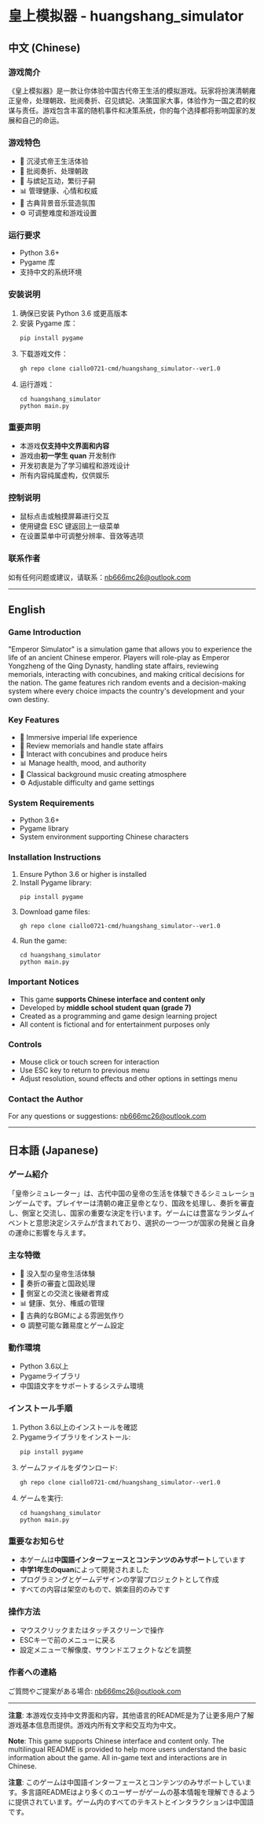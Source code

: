 # 皇上模拟器 - huangshang_simulator

## 中文 (Chinese)

### 游戏简介
《皇上模拟器》是一款让你体验中国古代帝王生活的模拟游戏。玩家将扮演清朝雍正皇帝，处理朝政、批阅奏折、召见嫔妃、决策国家大事，体验作为一国之君的权谋与责任。游戏包含丰富的随机事件和决策系统，你的每个选择都将影响国家的发展和自己的命运。

### 游戏特色
- 🏯 沉浸式帝王生活体验
- 📜 批阅奏折、处理朝政
- 💑 与嫔妃互动，繁衍子嗣
- 📊 管理健康、心情和权威
- 🎵 古典背景音乐营造氛围
- ⚙️ 可调整难度和游戏设置

### 运行要求
- Python 3.6+
- Pygame 库
- 支持中文的系统环境

### 安装说明
1. 确保已安装 Python 3.6 或更高版本
2. 安装 Pygame 库：
   ```
   pip install pygame
   ```
3. 下载游戏文件：
   ```
   gh repo clone ciallo0721-cmd/huangshang_simulator--ver1.0
   ```
4. 运行游戏：
   ```
   cd huangshang_simulator
   python main.py
   ```

### 重要声明
- 本游戏**仅支持中文界面和内容**
- 游戏由**初一学生 quan** 开发制作
- 开发初衷是为了学习编程和游戏设计
- 所有内容纯属虚构，仅供娱乐

### 控制说明
- 鼠标点击或触摸屏幕进行交互
- 使用键盘 ESC 键返回上一级菜单
- 在设置菜单中可调整分辨率、音效等选项

### 联系作者
如有任何问题或建议，请联系：nb666mc26@outlook.com

---

## English

### Game Introduction
"Emperor Simulator" is a simulation game that allows you to experience the life of an ancient Chinese emperor. Players will role-play as Emperor Yongzheng of the Qing Dynasty, handling state affairs, reviewing memorials, interacting with concubines, and making critical decisions for the nation. The game features rich random events and a decision-making system where every choice impacts the country's development and your own destiny.

### Key Features
- 🏯 Immersive imperial life experience
- 📜 Review memorials and handle state affairs
- 💑 Interact with concubines and produce heirs
- 📊 Manage health, mood, and authority
- 🎵 Classical background music creating atmosphere
- ⚙️ Adjustable difficulty and game settings

### System Requirements
- Python 3.6+
- Pygame library
- System environment supporting Chinese characters

### Installation Instructions
1. Ensure Python 3.6 or higher is installed
2. Install Pygame library:
   ```
   pip install pygame
   ```
3. Download game files:
   ```
   gh repo clone ciallo0721-cmd/huangshang_simulator--ver1.0
   ```
4. Run the game:
   ```
   cd huangshang_simulator
   python main.py
   ```

### Important Notices
- This game **supports Chinese interface and content only**
- Developed by **middle school student quan (grade 7)**
- Created as a programming and game design learning project
- All content is fictional and for entertainment purposes only

### Controls
- Mouse click or touch screen for interaction
- Use ESC key to return to previous menu
- Adjust resolution, sound effects and other options in settings menu

### Contact the Author
For any questions or suggestions: nb666mc26@outlook.com

---

## 日本語 (Japanese)

### ゲーム紹介
「皇帝シミュレーター」は、古代中国の皇帝の生活を体験できるシミュレーションゲームです。プレイヤーは清朝の雍正皇帝となり、国政を処理し、奏折を審査し、側室と交流し、国家の重要な決定を行います。ゲームには豊富なランダムイベントと意思決定システムが含まれており、選択の一つ一つが国家の発展と自身の運命に影響を与えます。

### 主な特徴
- 🏯 没入型の皇帝生活体験
- 📜 奏折の審査と国政処理
- 💑 側室との交流と後継者育成
- 📊 健康、気分、権威の管理
- 🎵 古典的なBGMによる雰囲気作り
- ⚙️ 調整可能な難易度とゲーム設定

### 動作環境
- Python 3.6以上
- Pygameライブラリ
- 中国語文字をサポートするシステム環境

### インストール手順
1. Python 3.6以上のインストールを確認
2. Pygameライブラリをインストール:
   ```
   pip install pygame
   ```
3. ゲームファイルをダウンロード:
   ```
   gh repo clone ciallo0721-cmd/huangshang_simulator--ver1.0
   ```
4. ゲームを実行:
   ```
   cd huangshang_simulator
   python main.py
   ```

### 重要なお知らせ
- 本ゲームは**中国語インターフェースとコンテンツのみサポート**しています
- **中学1年生のquan**によって開発されました
- プログラミングとゲームデザインの学習プロジェクトとして作成
- すべての内容は架空のもので、娯楽目的のみです

### 操作方法
- マウスクリックまたはタッチスクリーンで操作
- ESCキーで前のメニューに戻る
- 設定メニューで解像度、サウンドエフェクトなどを調整

### 作者への連絡
ご質問やご提案がある場合: nb666mc26@outlook.com

---

**注意**: 本游戏仅支持中文界面和内容，其他语言的README是为了让更多用户了解游戏基本信息而提供。游戏内所有文字和交互均为中文。

**Note**: This game supports Chinese interface and content only. The multilingual README is provided to help more users understand the basic information about the game. All in-game text and interactions are in Chinese.

**注意**: このゲームは中国語インターフェースとコンテンツのみサポートしています。多言語READMEはより多くのユーザーがゲームの基本情報を理解できるように提供されています。ゲーム内のすべてのテキストとインタラクションは中国語です。
